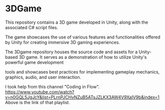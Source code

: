 # 3DGame
This repository contains a 3D game developed in Unity, along with the associated C# script files.

The game showcases the use of various features and functionalities offered by Unity for creating immersive 3D gaming experiences.

The 3Dgame repository houses the source code and assets for a Unity-based 3D game. It serves as a demonstration of how to utilize Unity's powerful game development

tools and showcases best practices for implementing gameplay mechanics, graphics, audio, and user interaction.

I took help from this channel "Coding in Flow".
https://www.youtube.com/watch?v=n0GQL5JgJcY&list=PLrnPJCHvNZuB5ATsJZLKX3AW4V9XaIV9b&index=1
Above is the link of that playlist.
